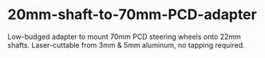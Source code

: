 # 20mm-shaft-to-70mm-PCD-adapter
Low-budged adapter to mount 70mm PCD steering wheels onto 22mm shafts. Laser-cuttable from 3mm &amp; 5mm aluminum, no tapping required.
